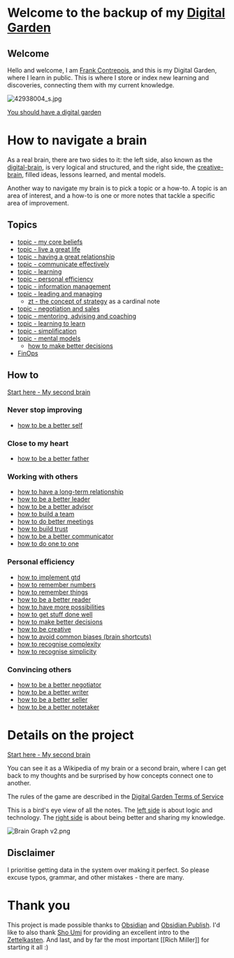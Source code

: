 
# Welcome to the backup of my [Digital Garden](https://zt.frankcontrepois.com)

## Welcome

Hello and welcome, I am [Frank Contrepois](https://zt.frankcontrepois.com/About+me/About+me+-+index), and this is my Digital Garden, where I learn in public. This is where I store or index new learning and discoveries,  connecting them with my current knowledge.

![42938004_s.jpg](https://publish-01.obsidian.md/access/42fbbde8a5667efd1a2ee23cc5df77df/attachement/42938004_s.jpg)

[You should have a digital garden](https://zt.frankcontrepois.com/Other/You+should+have+a+digital+garden)

# How to navigate a brain
As a real brain, there are two sides to it: the left side, also known as the [digital-brain](https://zt.frankcontrepois.com/Left-side/Left+side+of+the+brain+index), is very logical and structured, and the right side, the [creative-brain](https://zt.frankcontrepois.com/Right-side/Right+side+of+the+brain+index), filled ideas, lessons learned, and mental models.

Another way to navigate my brain is to pick a topic or a how-to. A topic is an area of interest, and a how-to is one or more notes that tackle a specific area of improvement. 

## Topics
-   [topic - my core beliefs](https://zt.frankcontrepois.com/Right-side/Topics/topic+-+my+core+beliefs)
-   [topic - live a great life](https://zt.frankcontrepois.com/Right-side/Topics/topic+-+live+a+great+life)
-   [topic - having a great relationship](https://zt.frankcontrepois.com/Right-side/Topics/topic+-+having+a+great+relationship)
-   [topic - communicate effectively](https://zt.frankcontrepois.com/Right-side/Topics/topic+-+communicate+effectively)
-   [topic - learning](https://zt.frankcontrepois.com/Right-side/Topics/topic+-+learning)
-   [topic - personal efficiency](https://zt.frankcontrepois.com/Right-side/Topics/topic+-+personal+efficiency)
-   [topic - information management](https://zt.frankcontrepois.com/Right-side/Topics/topic+-+information+management)
-   [topic - leading and managing](https://zt.frankcontrepois.com/Right-side/Topics/topic+-+leading+and+managing)
    -   [zt - the concept of strategy](https://zt.frankcontrepois.com/Right-side/Zettel/zt+-+the+concept+of+strategy) as a cardinal note
-   [topic - negotiation and sales](https://zt.frankcontrepois.com/Right-side/Topics/topic+-+negotiation+and+sales)
-   [topic - mentoring, advising and coaching](https://zt.frankcontrepois.com/Right-side/Topics/topic+-+mentoring%2C+advising+and+coaching)
-   [topic - learning to learn](https://zt.frankcontrepois.com/Right-side/Topics/topic+-+learning+to+learn)
-   [topic - simplification](https://zt.frankcontrepois.com/Right-side/Topics/topic+-+simplification)
-   [topic - mental models](https://zt.frankcontrepois.com/Right-side/Topics/topic+-+mental+models)
    -   [how to make better decisions](https://zt.frankcontrepois.com/Right-side/How+to/how+to+make+better+decisions)
-   [FinOps](https://zt.frankcontrepois.com/Left-side/FinOps/FinOps+-+index)

## How to
[Start here - My second brain](https://zt.frankcontrepois.com/Start+here)

### Never stop improving

-   [how to be a better self](https://zt.frankcontrepois.com/Right-side/How+to/how+to+be+a+better+self)

### Close to my heart

-   [how to be a better father](https://zt.frankcontrepois.com/Right-side/How+to/how+to+be+a+better+father)

###  Working with others

-   [how to have a long-term relationship](https://zt.frankcontrepois.com/Right-side/How+to/how+to+have+a+long-term+relationship)
-   [how to be a better leader](https://zt.frankcontrepois.com/Right-side/How+to/how+to+be+a+better+leader)
-   [how to be a better advisor](https://zt.frankcontrepois.com/Right-side/How+to/how+to+be+a+better+advisor)
-   [how to build a team](https://zt.frankcontrepois.com/Right-side/How+to/how+to+build+a+team)
-   [how to do better meetings](https://zt.frankcontrepois.com/Right-side/How+to/how+to+do+better+meetings)
-   [how to build trust](https://zt.frankcontrepois.com/Right-side/How+to/how+to+build+trust)
-   [how to be a better communicator](https://zt.frankcontrepois.com/Right-side/How+to/how+to+be+a+better+communicator)
-   [how to do one to one](https://zt.frankcontrepois.com/Right-side/How+to/how+to+do+one+to+one)

###  Personal efficiency

-   [how to implement gtd](https://zt.frankcontrepois.com/Right-side/How+to/how+to+implement+gtd)
-   [how to remember numbers](https://zt.frankcontrepois.com/Right-side/How+to/how+to+remember+numbers)
-   [how to remember things](https://zt.frankcontrepois.com/Right-side/How+to/how+to+remember+things)
-   [how to be a better reader](https://zt.frankcontrepois.com/Right-side/How+to/how+to+be+a+better+reader)
-   [how to have more possibilities](https://zt.frankcontrepois.com/Right-side/How+to/how+to+have+more+possibilities)
-   [how to get stuff done well](https://zt.frankcontrepois.com/Right-side/How+to/how+to+get+stuff+done+well)
-   [how to make better decisions](https://zt.frankcontrepois.com/Right-side/How+to/how+to+make+better+decisions)
-   [how to be creative](https://zt.frankcontrepois.com/Right-side/How+to/how+to+be+creative)
-   [how to avoid common biases (brain shortcuts)](https://zt.frankcontrepois.com/Right-side/How+to/how+to+avoid+common+biases+(brain+shortcuts))
-   [how to recognise complexity](https://zt.frankcontrepois.com/Right-side/How+to/how+to+recognise+complexity)
-   [how to recognise simplicity](https://zt.frankcontrepois.com/Right-side/How+to/how+to+recognise+simplicity)

### Convincing others

-   [how to be a better negotiator](https://zt.frankcontrepois.com/Right-side/How+to/how+to+be+a+better+negotiator)
-   [how to be a better writer](https://zt.frankcontrepois.com/Right-side/How+to/how+to+be+a+better+writer)
-   [how to be a better seller](https://zt.frankcontrepois.com/Right-side/How+to/how+to+be+a+better+seller)
-   [how to be a better notetaker](https://zt.frankcontrepois.com/Right-side/How+to/how+to+be+a+better+notetaker)

# Details on the project

[Start here - My second brain](https://zt.frankcontrepois.com/Start+here)

You can see it as a Wikipedia of my brain or a second brain, where I can get back to my thoughts and be surprised by how concepts connect one to another.

The rules of the game are described in the [Digital Garden Terms of Service](https://zt.frankcontrepois.com/Other/Digital+Garden+Terms+of+Service)

This is a bird's eye view of all the notes. The [left side](https://zt.frankcontrepois.com/Left-side/Left+side+of+the+brain+index) is about logic and technology. The [right side](https://zt.frankcontrepois.com/Right-side/Right+side+of+the+brain+index) is about being better and sharing my knowledge.
 
![Brain Graph v2.png](https://publish-01.obsidian.md/access/42fbbde8a5667efd1a2ee23cc5df77df/attachement/Brain%20Graph%20v2.png)

## Disclaimer
I prioritise getting data in the system over making it perfect. So please excuse typos, grammar, and other mistakes - there are many. 

# Thank you
This project is made possible thanks to [Obsidian](https://obsidian.md) and [Obsidian Publish](https://obsidian.md/publish). I'd like to also thank [Sho Umi](https://www.youtube.com/channel/UC525q2RIufHjnaHOuIUFY9A) for providing an excellent intro to the [Zettelkasten](https://www.youtube.com/watch?v=rOSZOCoqOo8). And last, and by far the most important [[Rich Miller]] for starting it all :)
